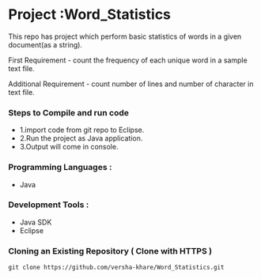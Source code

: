 

# Project :Word_Statistics
This repo has project which perform basic statistics of words in a given document(as a string).

First Requirement -  count the frequency of each unique word in a sample text file.

Additional Requirement - count number of lines and number of character in text file.


### Steps to Compile and run code
* 1.import code from git repo to Eclipse.
* 2.Run the project as Java application.
* 3.Output will come in console.


### Programming Languages :

* Java

### Development Tools :

* Java SDK
* Eclipse

### Cloning an Existing Repository ( Clone with HTTPS )

```
git clone https://github.com/versha-khare/Word_Statistics.git
```

